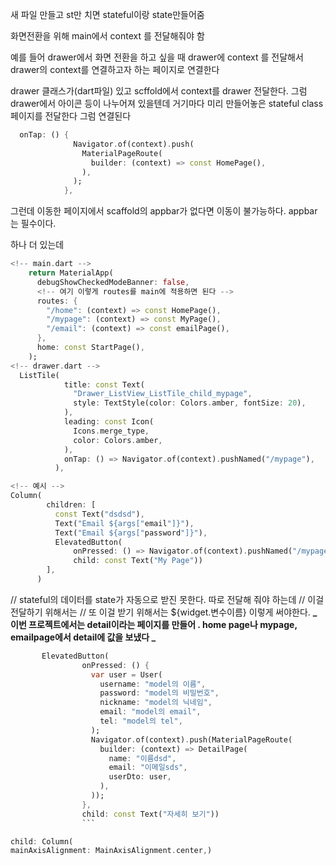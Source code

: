 새 파일 만들고 st만 치면 stateful이랑 state만들어줌

화면전환을 위해 main에서
context 를 전달해줘야 함

예를 들어 drawer에서 화면 전환을 하고 싶을 때 drawer에 context 를 전달해서
drawer의 context를 연결하고자 하는 페이지로 연결한다

drawer 클래스가(dart파일) 있고 scffold에서 context를 drawer 전달한다.
그럼 drawer에서 아이콘 등이 나누어져 있을텐데 거기마다 미리 만들어놓은 stateful class 페이지를 전달한다 그럼 연결된다

```dart
  onTap: () {
              Navigator.of(context).push(
                MaterialPageRoute(
                  builder: (context) => const HomePage(),
                ),
              );
            },

```

그런데 이동한 페이지에서 scaffold의 appbar가 없다면 이동이 불가능하다. appbar는 필수이다.

하나 더 있는데

<!-- 이 방법은 비권장 -->

```dart
<!-- main.dart -->
    return MaterialApp(
      debugShowCheckedModeBanner: false,
      <!-- 여기 이렇게 routes를 main에 적용하면 된다 -->
      routes: {
        "/home": (context) => const HomePage(),
        "/mypage": (context) => const MyPage(),
        "/email": (context) => const emailPage(),
      },
      home: const StartPage(),
    );
<!-- drawer.dart -->
  ListTile(
            title: const Text(
              "Drawer_ListView_ListTile_child_mypage",
              style: TextStyle(color: Colors.amber, fontSize: 20),
            ),
            leading: const Icon(
              Icons.merge_type,
              color: Colors.amber,
            ),
            onTap: () => Navigator.of(context).pushNamed("/mypage"),
          ),

```

<!-- 페이지에서 페이지로 넘어가는 방법 -->
<!-- 이건 쓰면 안됨 ㅠㅠㅠㅠㅠㅠㅠㅠ -->

```dart
<!-- 예시 -->
Column(
        children: [
          const Text("dsdsd"),
          Text("Email ${args["email"]}"),
          Text("Email ${args["password"]}"),
          ElevatedButton(
              onPressed: () => Navigator.of(context).pushNamed("/mypage"),
              child: const Text("My Page"))
        ],
      )
```

<!-- stateful의 데이터를 state로 전달하기 위해서 -->

// stateful의 데이터를 state가 자동으로 받진 못한다. 따로 전달해 줘야 하는데
// 이걸 전달하기 위해서는
// 또 이걸 받기 위해서는 ${widget.변수이름} 이렇게 써야한다.
**_ 이번 프로젝트에서는 detail이라는 페이지를 만들어 . home page나 mypage, emailpage에서 detail에 값을 보냈다 _**

<!-- home에서 detail로 이동 -->

````dart
       ElevatedButton(
                onPressed: () {
                  var user = User(
                    username: "model의 이름",
                    password: "model의 비밀번호",
                    nickname: "model의 닉네임",
                    email: "model의 email",
                    tel: "model의 tel",
                  );
                  Navigator.of(context).push(MaterialPageRoute(
                    builder: (context) => DetailPage(
                      name: "이름dsd",
                      email: "이메일sds",
                      userDto: user,
                    ),
                  ));
                },
                child: const Text("자세히 보기"))
                ```
````

<!-- // 가운데로 옮기기 -->

```dart
child: Column(
mainAxisAlignment: MainAxisAlignment.center,)
```
